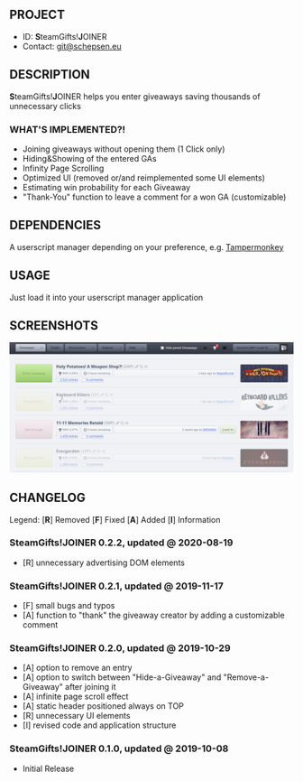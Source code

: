 ## PROJECT ##

* ID: **S**teamGifts!**J**OINER
* Contact: git@schepsen.eu

## DESCRIPTION ##

**S**teamGifts!**J**OINER helps you enter giveaways saving thousands of unnecessary clicks

### WHAT'S IMPLEMENTED?! ###

* Joining giveaways without opening them (1 Click only)
* Hiding&Showing of the entered GAs
* Infinity Page Scrolling
* Optimized UI (removed or/and reimplemented some UI elements)
* Estimating win probability for each Giveaway
* "Thank-You" function to leave a comment for a won GA (customizable)

## DEPENDENCIES ##

A userscript manager depending on your preference, e.g. [Tampermonkey](https://chrome.google.com/webstore/detail/tampermonkey/dhdgffkkebhmkfjojejmpbldmpobfkfo?hl=de)

## USAGE ##

Just load it into your userscript manager application

## SCREENSHOTS ##

![SteamGifts!JOINER 0.2.1](docs/screenshots/v0.2.1.png)

## CHANGELOG ##

Legend: [**R**] Removed  [**F**] Fixed [**A**] Added [**I**] Information

### SteamGifts!JOINER 0.2.2, updated @ 2020-08-19 ###

* [R] unnecessary advertising DOM elements

### SteamGifts!JOINER 0.2.1, updated @ 2019-11-17 ###

* [F] small bugs and typos
* [A] function to "thank" the giveaway creator by adding a customizable comment

### SteamGifts!JOINER 0.2.0, updated @ 2019-10-29 ###

* [A] option to remove an entry
* [A] option to switch between "Hide-a-Giveaway" and "Remove-a-Giveaway" after joining it
* [A] infinite page scroll effect
* [A] static header positioned always on TOP
* [R] unnecessary UI elements
* [I] revised code and application structure

### SteamGifts!JOINER 0.1.0, updated @ 2019-10-08 ###

* Initial Release
